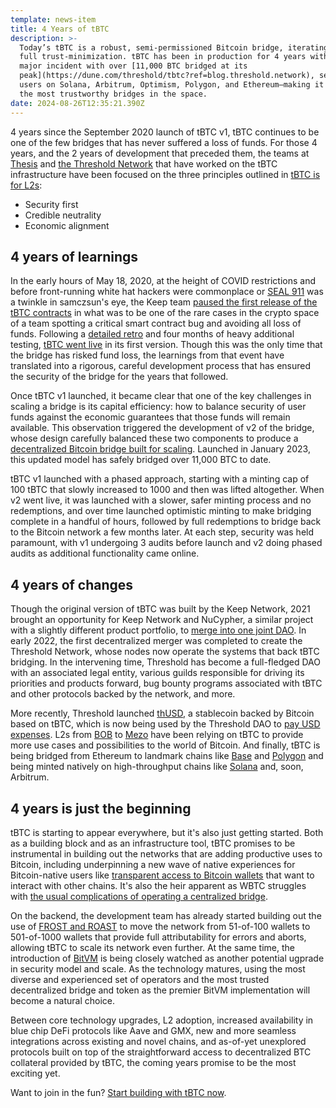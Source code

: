 ```yaml
---
template: news-item
title: 4 Years of tBTC
description: >-
  Today’s tBTC is a robust, semi-permissioned Bitcoin bridge, iterating toward
  full trust-minimization. tBTC has been in production for 4 years without
  major incident with over [11,000 BTC bridged at its
  peak](https://dune.com/threshold/tbtc?ref=blog.threshold.network), serving
  users on Solana, Arbitrum, Optimism, Polygon, and Ethereum—making it one of
  the most trustworthy bridges in the space.
date: 2024-08-26T12:35:21.390Z
---
```


4 years since the September 2020 launch of tBTC v1, tBTC continues to be one of
the few bridges that has never suffered a loss of funds. For those 4 years, and
the 2 years of development that preceded them, the teams at
[Thesis](https://thesis.co) and [the Threshold
Network](https://threshold.network) that have worked on the tBTC infrastructure
have been focused on the three principles outlined in [tBTC is for
L2s](/news/2024-04-15-tbtc-is-for-l2s):

- Security first
- Credible neutrality
- Economic alignment

## 4 years of learnings

In the early hours of May 18, 2020, at the height of COVID restrictions and
before front-running white hat hackers were commonplace or [SEAL
911](https://cointelegraph.com/magazine/seal-911-team-white-hat-forms-fight-crypto-hacks-real-time/)
was a twinkle in samczsun's eye, the Keep team [paused the first release of the
tBTC contracts](https://x.com/mhluongo/status/1262261372714455042) in what was
to be one of the rare cases in the crypto space of a team spotting a
critical smart contract bug and avoiding all loss of funds. Following a
[detailed
retro](https://medium.com/keepnetwork/details-of-the-tbtc-deposit-pause-on-may-18-2020-38d7dd555663)
and four months of heavy additional testing, [tBTC went
live](https://tbtc.network/news/2020-09-22-tbtc-is-live/) in its first version.
Though this was the only time that the bridge has risked fund loss, the
learnings from that event have translated into a rigorous, careful development
process that has ensured the security of the bridge for the years that
followed. 

Once tBTC v1 launched, it became clear that one of the key challenges in
scaling a bridge is its capital efficiency: how to balance security of user
funds against the economic guarantees that those funds will remain available.
This observation triggered the development of v2 of the bridge, whose design
carefully balanced these two components to produce a [decentralized Bitcoin
bridge built for
scaling](https://medium.com/keepnetwork/tbtc-v2-a-censorship-resistant-btc-bridge-at-100x-scale-199d3a54ab99).
Launched in January 2023, this updated model has safely bridged over 11,000 BTC
to date.

tBTC v1 launched with a phased approach, starting with a minting cap of 100
tBTC that slowly increased to 1000 and then was lifted altogether. When v2 went
live, it was launched with a slower, safer minting process and no redemptions,
and over time launched optimistic minting to make bridging complete in a
handful of hours, followed by full redemptions to bridge back to the Bitcoin
network a few months later. At each step, security was held paramount, with v1
undergoing 3 audits before launch and v2 doing phased audits as additional
functionality came online.

## 4 years of changes

Though the original version of tBTC was built by the Keep Network, 2021 brought
an opportunity for Keep Network and NuCypher, a similar project with a slightly
different product portfolio, to [merge into one joint
DAO](https://blog.threshold.network/decentralized-merger/). In early 2022, the
first decentralized merger was completed to create the Threshold Network,
whose nodes now operate the systems that back tBTC bridging. In the intervening
time, Threshold has become a full-fledged DAO with an associated legal entity,
various guilds responsible for driving its priorities and products forward, bug
bounty programs associated with tBTC and other protocols backed by the network,
and more.

More recently, Threshold launched [thUSD](https://www.thresholdusd.org/en/), a
stablecoin backed by Bitcoin based on tBTC, which is now being used by the
Threshold DAO to [pay USD
expenses](https://blog.threshold.network/borrowing-against-dao-treasury-assets-for-expenses-thresholds-move-to-thusd/).
L2s from [BOB](https://www.gobob.xyz) to [Mezo](https://mezo.org) have been
relying on tBTC to provide more use cases and possibilities to the world of
Bitcoin. And finally, tBTC is being bridged from Ethereum to landmark chains
like
[Base](https://blog.threshold.network/navigating-the-future-of-defi-tbtc-launches-on-base/)
and
[Polygon](https://blog.threshold.network/unleashing-bitcoin-tbtc-launches-on-polygon-powered-by-wormhole/)
and being minted natively on high-throughput chains like
[Solana](https://blog.threshold.network/tbtc-launches-on-solana/) and, soon,
Arbitrum.

## 4 years is just the beginning

tBTC is starting to appear everywhere, but it's also just getting started. Both
as a building block and as an infrastructure tool, tBTC promises to be
instrumental in building out the networks that are adding productive uses to
Bitcoin, including underpinning a new wave of native experiences for
Bitcoin-native users like [transparent access to Bitcoin
wallets](https://info.mezo.org/mezo-portal/btc/btc-deposit-guide) that want to
interact with other chains. It's also the heir apparent as WBTC struggles with
[the usual complications of operating a centralized
bridge](https://x.com/du09btc/status/1823708022595837992?s=46).

On the backend, the development team has already started building out the use
of [FROST and
ROAST](https://github.com/keep-network/tbtc-v2/blob/main/docs/rfc/rfc-10.adoc)
to move the network from 51-of-100 wallets to 501-of-1000 wallets that provide
full attributability for errors and aborts, allowing tBTC to scale its
network even further. At the same time, the introduction of
[BitVM](https://bitvm.org/) is being closely watched as another potential
ugprade in security model and scale. As the technology matures, using the most
diverse and experienced set of operators and the most trusted decentralized
bridge and token as the premier BitVM implementation will become a natural
choice.

Between core technology upgrades, L2 adoption, increased availability in blue
chip DeFi protocols like Aave and GMX, new and more seamless integrations
across existing and novel chains, and as-of-yet unexplored protocols built on
top of the straightforward access to decentralized BTC collateral provided by
tBTC, the coming years promise to be the most exciting yet.

Want to join in the fun? [Start building with tBTC now](/developers).
